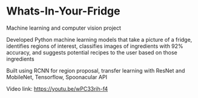 # Whats-In-Your-Fridge

Machine learning and computer vision project

Developed Python machine learning models that take a picture of a fridge, identifies regions of interest, classifies images of ingredients with 92% accuracy, and suggests potential recipes to the user based on those ingredients

Built using RCNN for region proposal, transfer learning with ResNet and MobileNet, Tensorflow, Spoonacular API

Video link: https://youtu.be/wPC33rih-f4

